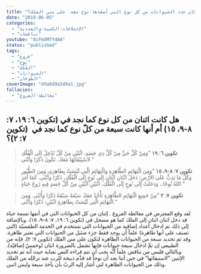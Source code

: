 ```yaml
---
title: "الإعتراض ٠٥١، كم كان عدد الحيوانات من كل نوع التي أصعَدَها نوح معه  على متن الفلك؟"
date: "2019-06-05"
categories:
  - "الإختلافات-الكمية-والعددية"
  - "تناقضات"
youtube: "8cFmXM7YdAA"
status: "published"
tags:
  - "فروع"
  - "نوح"
  - "الفُلْك"
  - "الحيوانات"
  - "الطوفان"
coverImage: "d9a0d9a5d9a1.jpg"
fallacies:
  - "مغالطة-الفروع"
---
```


## **هل كانت اثنان من كل نوع كما نجد في (تكوين ٦: ١٩، ٧: ٨-٩، ١٥) أم أنها كانت سبعة من كلّ نوع كما نجد في  (تكوين ٧: ٢)؟**

> **تكوين ٦**: **١٩** ”وَمِنْ كُلِّ حَيٍّ مِنْ كُلِّ ذِي جَسَدٍ، اثْنَيْنِ مِنْ كُلّ تُدْخِلُ إِلَى الْفُلْكِ لاسْتِبْقَائِهَا مَعَكَ. تَكُونُ ذَكَرًا وَأُنْثَى.“

> **تكوين ٧**: **٨**\-**٩، ١٥** ”وَمِنَ الْبَهَائِمِ الطَّاهِرَةِ وَالْبَهَائِمِ الَّتِي لَيْسَتْ بِطَاهِرَةٍ، وَمِنَ الطُّيُورِ وَكُلِّ مَا يَدِبُّ عَلَى الأَرْضِ: دَخَلَ اثْنَانِ اثْنَانِ إِلَى نُوحٍ إِلَى الْفُلْكِ، ذَكَرًا وَأُنْثَى، كَمَا أَمَرَ اللهُ نُوحًا.، وَدَخَلَتْ إِلَى نُوحٍ إِلَى الْفُلْكِ، اثْنَيْنِ اثْنَيْنِ مِنْ كُلِّ جَسَدٍ فِيهِ رُوحُ حَيَاةٍ.“

> **تكوين ٧**: **٢** ”مِنْ جَمِيعِ الْبَهَائِمِ الطَّاهِرَةِ تَأْخُذُ مَعَكَ سَبْعَةً سَبْعَةً ذَكَرًا وَأُنْثَى. وَمِنَ الْبَهَائِمِ الَّتِي لَيْسَتْ بِطَاهِرَةٍ اثْنَيْنِ: ذَكَرًا وَأُنْثَى.“

لقد وقع المعترض في مغالطة الفروع . إثنان من كل الحيوانات التي في أنفها نسمة حياة قد دخل اثنان اثنان إلى الفلك كما هو مسجل في (تكوين ٦: ١٩، ٧: ٨-٩، ١٥). وبالإضافة إلى ذلك تم ادخال أعداد إضافية من الحيوانات التي تستخدم في الخدمة الطقسيّة (التي تصنف على أنها طاهرة) علماً أن يوجد فقط جزء ضئيل من الحيوانات التي تعتبر طاهرة. وقد تم تحديد سبعة من الحيوانات الطاهرة لتكون على متن الفلك (تكوين ٧: ٢). فإنه من الطبيعي إن تمَّ ادخال سبعة حيوانات فإنها تشمل بالضرورة اثنان (وخمسٌ إضافيّة). وبالتالي فليس من تناقض علماً أنَّه يجب أن تتم قراءة النص بعناية حيث أنه تم تحديد الإثنين ”لاستبقائها“ في حين أننا نجد أن نوحاً قد قدَّم ذبيحة للرب عند ترجّله من الفلك وذلك من الحيوانات الطاهرة لتي أشار إليه الربّ بأن يأخذ سبعة وليس اثنين.
